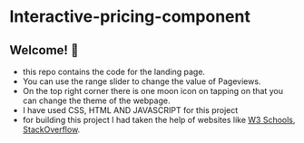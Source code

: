 # Interactive-pricing-component
## Welcome! 👋

- this repo contains the code for the landing page.
- You can use the range slider to change the value of Pageviews.
- On the top right corner there is one moon icon on tapping on that you can change the theme of the webpage.
- I have used CSS, HTML AND JAVASCRIPT for this project
- for building this project I had taken the help of websites like [W3 Schools](https://www.w3schools.com/default.asp), [StackOverflow](https://stackoverflow.com/).


